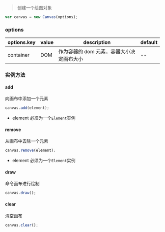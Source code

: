 > 创建一个绘图对象

```js
var canvas = new Canvas(options);
```

### options

| options.key | value | description                               | default |
| ----------- | ----- | ----------------------------------------- | ------- |
| container   | DOM   | 作为容器的 dom 元素，容器大小决定画布大小 | --      |

### 实例方法

#### add

向画布中添加一个元素

```js
canvas.add(element);
```

- element 必须为一个`Element`实例

#### remove

从画布中去除一个元素

```js
canvas.remove(element);
```

- element 必须为一个`Element`实例

#### draw

命令画布进行绘制

```js
canvas.draw();
```

#### clear

清空画布

```js
canvas.clear();
```
